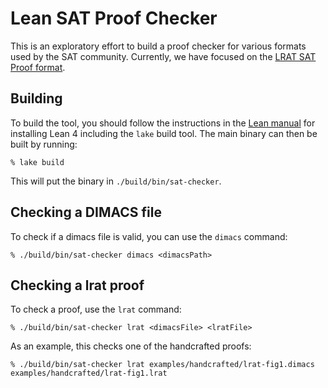 # Lean SAT Proof Checker

This is an exploratory effort to build a proof checker for various formats
used by the SAT community.  Currently, we have focused on the [LRAT SAT Proof format](https://www.cs.utexas.edu/~marijn/publications/lrat.pdf).

## Building

To build the tool, you should follow the instructions in the
[Lean manual](https://leanprover.github.io/lean4/doc/) for installing
Lean 4 including the `lake` build tool.
The main binary can then be built by running:

```shell
% lake build
```

This will put the binary in `./build/bin/sat-checker`.

## Checking a DIMACS file

To check if a dimacs file is valid, you can use the `dimacs` command:

```lean
% ./build/bin/sat-checker dimacs <dimacsPath>
```

## Checking a lrat proof

To check a proof, use the `lrat` command:

```lean
% ./build/bin/sat-checker lrat <dimacsFile> <lratFile>
```

As an example, this checks one of the handcrafted proofs:

```lean
% ./build/bin/sat-checker lrat examples/handcrafted/lrat-fig1.dimacs examples/handcrafted/lrat-fig1.lrat
```
